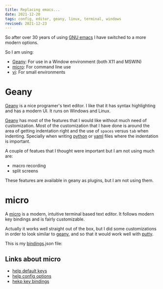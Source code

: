 ```yaml
---
title: Replacing emacs...
date: 2021-12-20
tags: config, editor, geany, linux, terminal, windows
revised: 2021-12-23
---
```


So after over 30 years of using [GNU emacs][emacs] I have switched
to a more modern options.

So I am using:

- [Geany][geany]: For use in a Window environment (both X11 and MSWIN)
- [micro][micro]: For command line use
- [vi][busyboxvi]: For small environments

# Geany

[Geany][geany] is a nice programer's text editor.  I like that it has syntax
highlighting and has a modern UI.  It runs on Windows and Linux.

[Geany][geany] has most of the features that I would like without much
need of customization.  Most of the customization that I have
done is around the area of getting indentation right and the
use of `spaces` versus `tab` when indenting.  Specially when
writing [python][py] or [yaml][yaml] files where the indentation is
important.

A couple of featues that I thought were important but I am not
using much are:

- macro recording
- split screens

These features are available in geany as plugins, but I am not
using them.

# micro

A [micro][micro] is a modern, intuitive terminal based text editor.  It
follows modern key bindings and is fairly customizable.

Actually it works well straight out of the box, but I did some
customizations in order to look similar to [geany][geany], and
so that it would work well with [putty][putty].

This is my [bindings][bindings].json file:

<script src="https://tortugalabs.github.io/embed-like-gist/embed.js?style=paraiso-light&showBorder=on&showLineNumbers=on&showFileMeta=on&showCopy=on&fetchFromJsDelivr=on&target=https://github.com/alejandroliu/dotfiles/blob/rcm-style/config/micro/bindings.json"></script>

## Links about micro

- [help default keys](https://github.com/zyedidia/micro/blob/master/runtime/help/defaultkeys.md)
- [help config options](https://github.com/zyedidia/micro/blob/master/runtime/help/options.md)
- [hekp key bindings](https://github.com/zyedidia/micro/blob/master/runtime/help/keybindings.md)


[emacs]: https://www.gnu.org/software/emacs/
[geany]: https://www.geany.org/
[micro]: https://micro-editor.github.io/
[busyboxvi]: https://en.wikibooks.org/wiki/Learning_the_vi_Editor/BusyBox_vi
[py]: https://www.python.org/
[yaml]: https://yaml.org/
[putty]: https://www.putty.org/
[bindings]: https://github.com/alejandroliu/dotfiles/blob/rcm-style/config/micro/bindings.json
